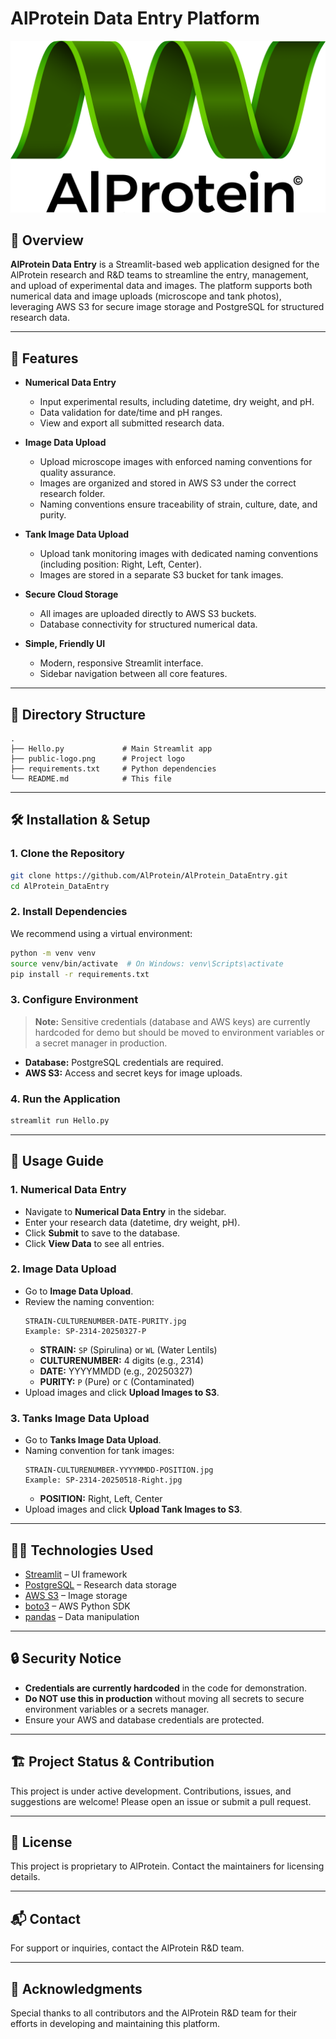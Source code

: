 # AlProtein Data Entry Platform

![AlProtein Logo](public-logo.png)

## 🚀 Overview

**AlProtein Data Entry** is a Streamlit-based web application designed for the AlProtein research and R&D teams to streamline the entry, management, and upload of experimental data and images. The platform supports both numerical data and image uploads (microscope and tank photos), leveraging AWS S3 for secure image storage and PostgreSQL for structured research data.

---

## 🌟 Features

- **Numerical Data Entry**
  - Input experimental results, including datetime, dry weight, and pH.
  - Data validation for date/time and pH ranges.
  - View and export all submitted research data.

- **Image Data Upload**
  - Upload microscope images with enforced naming conventions for quality assurance.
  - Images are organized and stored in AWS S3 under the correct research folder.
  - Naming conventions ensure traceability of strain, culture, date, and purity.

- **Tank Image Data Upload**
  - Upload tank monitoring images with dedicated naming conventions (including position: Right, Left, Center).
  - Images are stored in a separate S3 bucket for tank images.

- **Secure Cloud Storage**
  - All images are uploaded directly to AWS S3 buckets.
  - Database connectivity for structured numerical data.

- **Simple, Friendly UI**
  - Modern, responsive Streamlit interface.
  - Sidebar navigation between all core features.

---

## 📂 Directory Structure

```
.
├── Hello.py             # Main Streamlit app
├── public-logo.png      # Project logo
├── requirements.txt     # Python dependencies
└── README.md            # This file
```

---

## 🛠️ Installation & Setup

### 1. Clone the Repository

```bash
git clone https://github.com/AlProtein/AlProtein_DataEntry.git
cd AlProtein_DataEntry
```

### 2. Install Dependencies

We recommend using a virtual environment:

```bash
python -m venv venv
source venv/bin/activate  # On Windows: venv\Scripts\activate
pip install -r requirements.txt
```

### 3. Configure Environment

> **Note:** Sensitive credentials (database and AWS keys) are currently hardcoded for demo but should be moved to environment variables or a secret manager in production.

- **Database:** PostgreSQL credentials are required.
- **AWS S3:** Access and secret keys for image uploads.

### 4. Run the Application

```bash
streamlit run Hello.py
```

---

## 📝 Usage Guide

### 1. **Numerical Data Entry**

- Navigate to **Numerical Data Entry** in the sidebar.
- Enter your research data (datetime, dry weight, pH).
- Click **Submit** to save to the database.
- Click **View Data** to see all entries.

### 2. **Image Data Upload**

- Go to **Image Data Upload**.
- Review the naming convention:
  ```
  STRAIN-CULTURENUMBER-DATE-PURITY.jpg
  Example: SP-2314-20250327-P
  ```
  - **STRAIN:** `SP` (Spirulina) or `WL` (Water Lentils)
  - **CULTURENUMBER:** 4 digits (e.g., 2314)
  - **DATE:** YYYYMMDD (e.g., 20250327)
  - **PURITY:** `P` (Pure) or `C` (Contaminated)
- Upload images and click **Upload Images to S3**.

### 3. **Tanks Image Data Upload**

- Go to **Tanks Image Data Upload**.
- Naming convention for tank images:
  ```
  STRAIN-CULTURENUMBER-YYYYMMDD-POSITION.jpg
  Example: SP-2314-20250518-Right.jpg
  ```
  - **POSITION:** Right, Left, Center
- Upload images and click **Upload Tank Images to S3**.

---

## 🧑‍💻 Technologies Used

- [Streamlit](https://streamlit.io/) – UI framework
- [PostgreSQL](https://www.postgresql.org/) – Research data storage
- [AWS S3](https://aws.amazon.com/s3/) – Image storage
- [boto3](https://boto3.amazonaws.com/v1/documentation/api/latest/index.html) – AWS Python SDK
- [pandas](https://pandas.pydata.org/) – Data manipulation

---

## 🔒 Security Notice

- **Credentials are currently hardcoded** in the code for demonstration. 
- **Do NOT use this in production** without moving all secrets to secure environment variables or a secrets manager.
- Ensure your AWS and database credentials are protected.

---

## 🏗️ Project Status & Contribution

This project is under active development. Contributions, issues, and suggestions are welcome! Please open an issue or submit a pull request.

---

## 📄 License

This project is proprietary to AlProtein. Contact the maintainers for licensing details.

---

## 📬 Contact

For support or inquiries, contact the AlProtein R&D team.

---

## 🤝 Acknowledgments

Special thanks to all contributors and the AlProtein R&D team for their efforts in developing and maintaining this platform.
